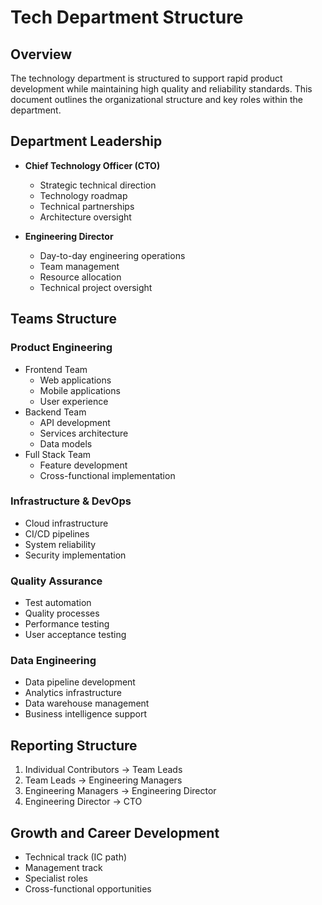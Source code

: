 # Tech Department Structure

## Overview
The technology department is structured to support rapid product development while maintaining high quality and reliability standards. This document outlines the organizational structure and key roles within the department.

## Department Leadership
- **Chief Technology Officer (CTO)**
  - Strategic technical direction
  - Technology roadmap
  - Technical partnerships
  - Architecture oversight

- **Engineering Director**
  - Day-to-day engineering operations
  - Team management
  - Resource allocation
  - Technical project oversight

## Teams Structure

### Product Engineering
- Frontend Team
  - Web applications
  - Mobile applications
  - User experience
- Backend Team
  - API development
  - Services architecture
  - Data models
- Full Stack Team
  - Feature development
  - Cross-functional implementation

### Infrastructure & DevOps
- Cloud infrastructure
- CI/CD pipelines
- System reliability
- Security implementation

### Quality Assurance
- Test automation
- Quality processes
- Performance testing
- User acceptance testing

### Data Engineering
- Data pipeline development
- Analytics infrastructure
- Data warehouse management
- Business intelligence support

## Reporting Structure
1. Individual Contributors → Team Leads
2. Team Leads → Engineering Managers
3. Engineering Managers → Engineering Director
4. Engineering Director → CTO

## Growth and Career Development
- Technical track (IC path)
- Management track
- Specialist roles
- Cross-functional opportunities

